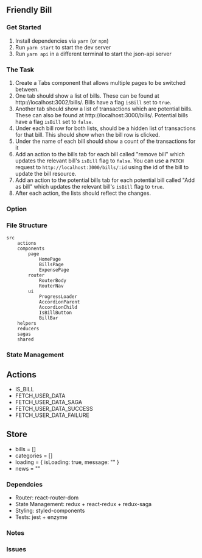## Friendly Bill

### Get Started
1. Install dependencies via `yarn` (or `npm`)
1. Run `yarn start` to start the dev server
1. Run `yarn api` in a different terminal to start the json-api server

### The Task
1. Create a Tabs component that allows multiple pages to be switched between.
1. One tab should show a list of bills. These can be found at http://localhost:3002/bills/. Bills have a flag `isBill` set to `true`.
1. Another tab should show a list of transactions which are potential bills. These can also be found at http://localhost:3000/bills/. Potential bills have a flag `isBill` set to `false`.
1. Under each bill row for both lists, should be a hidden list of transactions for that bill. This should show when the bill row is clicked.
1. Under the name of each bill should show a count of the transactions for it
1. Add an action to the bills tab for each bill called "remove bill" which updates the relevant bill's `isBill` flag to `false`. You can use a `PATCH` request to `http://localhost:3000/bills/:id` using the id of the bill to update the bill resource.
1. Add an action to the potential bills tab for each potential bill called "Add as bill" which updates the relevant bill's `isBill` flag to `true`.
1. After each action, the lists should reflect the changes.

### Option


### File Structure
    src
        actions
        components
            page
                HomePage
                BillsPage
                ExpensePage
            router
                RouterBody
                RouterNav
            ui
                ProgressLoader
                AccordionParent
                AccordionChild
                IsBillButton
                BillBar
        helpers
        reducers
        sagas
        shared

### State Management

## Actions
* IS\_BILL
* FETCH\_USER\_DATA
* FETCH\_USER\_DATA\_SAGA
* FETCH\_USER\_DATA\_SUCCESS
* FETCH\_USER\_DATA\_FAILURE

## Store
* bills = []
* categories = []
* loading = { isLoading: true, message: "" }
* news = ""

### Dependcies
* Router: react-router-dom
* State Management: redux + react-redux + redux-saga
* Styling: styled-components
* Tests: jest + enzyme

### Notes

### Issues

